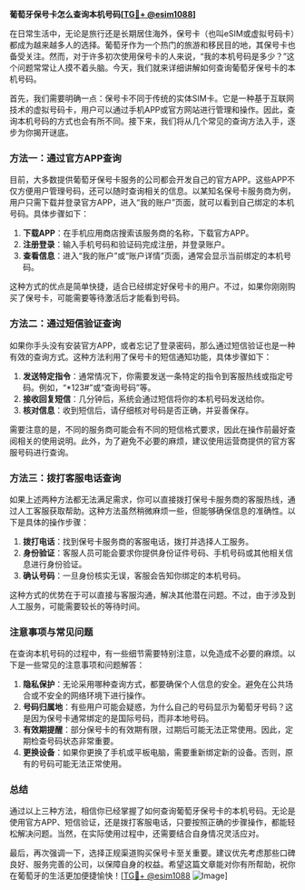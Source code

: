 **葡萄牙保号卡怎么查询本机号码[[TG💪+ @esim1088](https://t.me/s/esim1088)]**

在日常生活中，无论是旅行还是长期居住海外，保号卡（也叫eSIM或虚拟号码卡）都成为越来越多人的选择。葡萄牙作为一个热门的旅游和移民目的地，其保号卡也备受关注。然而，对于许多初次使用保号卡的人来说，“我的本机号码是多少？”这个问题常常让人摸不着头脑。今天，我们就来详细讲解如何查询葡萄牙保号卡的本机号码。

首先，我们需要明确一点：保号卡不同于传统的实体SIM卡。它是一种基于互联网技术的虚拟号码卡，用户可以通过手机APP或官方网站进行管理和操作。因此，查询本机号码的方式也会有所不同。接下来，我们将从几个常见的查询方法入手，逐步为你揭开谜底。

### 方法一：通过官方APP查询

目前，大多数提供葡萄牙保号卡服务的公司都会开发自己的官方APP。这些APP不仅方便用户管理号码，还可以随时查询相关的信息。以某知名保号卡服务商为例，用户只需下载并登录官方APP，进入“我的账户”页面，就可以看到自己绑定的本机号码。具体步骤如下：

1. **下载APP**：在手机应用商店搜索该服务商的名称，下载官方APP。
2. **注册登录**：输入手机号码和验证码完成注册，并登录账户。
3. **查看信息**：进入“我的账户”或“账户详情”页面，通常会显示当前绑定的本机号码。

这种方式的优点是简单快捷，适合已经绑定好保号卡的用户。不过，如果你刚刚购买了保号卡，可能需要等待激活后才能看到号码。

### 方法二：通过短信验证查询

如果你手头没有安装官方APP，或者忘记了登录密码，那么通过短信验证也是一种有效的查询方式。这种方法利用了保号卡的短信通知功能，具体步骤如下：

1. **发送特定指令**：通常情况下，你需要发送一条特定的指令到客服热线或指定号码。例如，“*123#”或“查询号码”等。
2. **接收回复短信**：几分钟后，系统会通过短信将你的本机号码发送给你。
3. **核对信息**：收到短信后，请仔细核对号码是否正确，并妥善保存。

需要注意的是，不同的服务商可能会有不同的短信格式要求，因此在操作前最好查阅相关的使用说明。此外，为了避免不必要的麻烦，建议使用运营商提供的官方客服号码进行查询。

### 方法三：拨打客服电话查询

如果上述两种方法都无法满足需求，你可以直接拨打保号卡服务商的客服热线，通过人工客服获取帮助。这种方法虽然稍微麻烦一些，但能够确保信息的准确性。以下是具体的操作步骤：

1. **拨打电话**：找到保号卡服务商的客服电话，拨打并选择人工服务。
2. **身份验证**：客服人员可能会要求你提供身份证件号码、手机号码或其他相关信息进行身份验证。
3. **确认号码**：一旦身份核实无误，客服会告知你绑定的本机号码。

这种方式的优势在于可以直接与客服沟通，解决其他潜在问题。不过，由于涉及到人工服务，可能需要较长的等待时间。

### 注意事项与常见问题

在查询本机号码的过程中，有一些细节需要特别注意，以免造成不必要的麻烦。以下是一些常见的注意事项和问题解答：

1. **隐私保护**：无论采用哪种查询方式，都要确保个人信息的安全。避免在公共场合或不安全的网络环境下进行操作。
2. **号码归属地**：有些用户可能会疑惑，为什么自己的号码显示为葡萄牙号码？这是因为保号卡通常绑定的是国际号码，而非本地号码。
3. **有效期提醒**：部分保号卡的有效期有限，过期后可能无法正常使用。因此，定期检查号码状态非常重要。
4. **更换设备**：如果你更换了手机或平板电脑，需要重新绑定新的设备。否则，原有的号码可能无法正常使用。

### 总结

通过以上三种方法，相信你已经掌握了如何查询葡萄牙保号卡的本机号码。无论是使用官方APP、短信验证，还是拨打客服电话，只要按照正确的步骤操作，都能轻松解决问题。当然，在实际使用过程中，还需要结合自身情况灵活应对。

最后，再次强调一下，选择正规渠道购买保号卡至关重要。建议优先考虑那些口碑良好、服务完善的公司，以保障自身的权益。希望这篇文章能对你有所帮助，祝你在葡萄牙的生活更加便捷愉快！[[TG💪+ @esim1088](https://t.me/s/esim1088) ![Image](https://i.postimg.cc/4NQfJmqS/Snipaste-2025-05-13-00-14-12.png)]